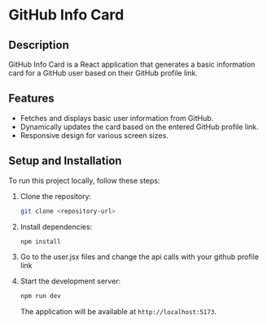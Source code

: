 # GitHub Info Card

## Description
GitHub Info Card is a React application that generates a basic information card for a GitHub user based on their GitHub profile link.

## Features
- Fetches and displays basic user information from GitHub.
- Dynamically updates the card based on the entered GitHub profile link.
- Responsive design for various screen sizes.

## Setup and Installation

To run this project locally, follow these steps:

1. Clone the repository:
   ```bash
   git clone <repository-url>
   ```
2. Install dependencies:
   ```bash
   npm install
   ```
3. Go to the user.jsx files and change the api calls with your github profile link
  
4. Start the development server:
   ```bash
   npm run dev
   ```
   The application will be available at `http://localhost:5173`.
